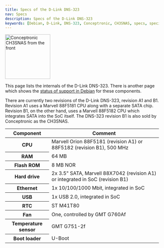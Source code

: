 ```yaml
---
title: Specs of the D-Link DNS-323
nav: Specs
description: Specs of the D-Link DNS-323
keywords: [Debian, D-Link, DNS-323, Conceptronic, CH3SNAS, specs, specification]
---
```


<div class="right">
<img src = "../images/r_ch3snas_front.jpg" class="border" alt="Conceptronic CH3SNAS from the front" width="148" height="146" />
</div>

This page lists the internals of the D-Link DNS-323.  There is another page
which shows the <a href = "../status/">status of support in Debian</a> for
these components.

There are currently two revisions of the D-Link DNS-323, revision A1 and
B1.  Revision A1 uses a Marvell 88F5181 CPU along with a separate SATA
chip.  Revision B1, on the other hand, uses a Marvell 88F5182 CPU which
integrates SATA into the SoC itself.  The DNS-323 revision B1 is also sold
by Conceptronic as the CH3SNAS.

<table class="table table-hover">

<thead>
<tr>
<th>Component</th>
<th>Comment</th>
</tr>
</thead>

<tbody>
<tr>
<th>CPU</th>
<td>Marvell Orion 88F5181 (revision A1) or 88F5182 (revision B1), 500 MHz</td>
</tr>

<tr>
<th>RAM</th>
<td>64 MB</td>
</tr>

<tr>
<th>Flash ROM</th>
<td>8 MB NOR</td>
</tr>

<tr>
<th>Hard drive</th>
<td>2x 3.5" SATA, Marvell 88X7042 (revision A1) or integrated in SoC
(revision B1)</td>
</tr>

<tr>
<th>Ethernet</th>
<td>1x 10/100/1000 Mbit, integrated in SoC</td>
</tr>

<tr>
<th>USB</th>
<td>1x USB 2.0, integrated in SoC</td>
</tr>

<tr>
<th>RTC</th>
<td>ST M41T80</td>
</tr>

<tr>
<th>Fan</th>
<td>One, controlled by GMT G760Af</td>
</tr>

<tr>
<th>Temperature sensor</th>
<td>GMT G751-2f</td>
</tr>

<tr>
<th>Boot loader</th>
<td>U-Boot</td>
</tr>
</tbody>

</table>

